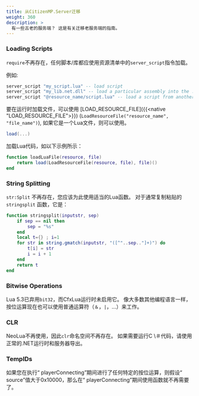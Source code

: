 ```yaml
---
title: 从CitizenMP.Server迁移
weight: 360
description: >
  有一些古老的服务端？ 这是有关迁移老服务端的指南。
---
```


### Loading Scripts

`require`不再存在，任何脚本/库都应使用资源清单中的`server_script`指令加载。

例如:

``` lua
server_script "my_script.lua" -- load script
server_script "my_lib.net.dll" -- load a particular assembly into the .net appdomain
server_script "@resource_name/script.lua" -- load a script from another resource
```

要在运行时加载文件，可以使用 [LOAD\_RESOURCE\_FILE]({{<native "LOAD_RESOURCE_FILE">}}) (`LoadResourceFile("resource_name", "file_name")`), 如果它是一个Lua文件，则可以使用。

``` lua
load(...)
```

加载Lua代码，如以下示例所示：

``` lua
function loadLuaFile(resource, file)
    return load(LoadResourceFile(resource, file), file)()
end
```

### String Splitting

`str:Split` 不再存在，您应该为此使用适当的Lua函数。 对于通常复制粘贴的 `stringsplit` 函数，它是：

``` lua
function stringsplit(inputstr, sep)
    if sep == nil then
        sep = "%s"
    end
    local t={} ; i=1
    for str in string.gmatch(inputstr, "([^"..sep.."]+)") do
        t[i] = str
        i = i + 1
    end
    return t
end
```

### Bitwise Operations

Lua 5.3已弃用`bit32`，而CfxLua运行时未启用它。 像大多数其他编程语言一样，按位运算现在也可以使用普通运算符（`＆`，`|`，...）来工作。

### CLR

NeoLua不再使用，因此`clr`命名空间不再存在。 如果需要运行C \＃代码，请使用正常的.NET运行时和服务器导出。

### TempIDs

如果您在执行“ playerConnecting”期间进行了任何特定的按位运算，则假设“ source”值大于0x10000，那么在“ playerConnecting”期间使用函数就不再需要了。
